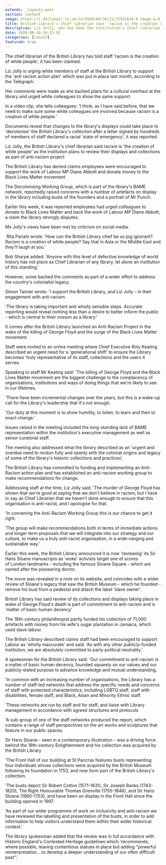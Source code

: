 ```yaml
---
extends: _layouts.post
section: content
image: https://i.dailymail.co.uk/1s/2020/08/30/11/32561634-0-image-a-8_1598783186137.jpg 
title: British Library's chief librarian says 'racism is the creation of white people' 
description: Liz Jolly, who has been the institution's chief librarian since 2018, is urging white members of staff at the British Library to support the Anti Racism action plan as the institution addresses 'colonial origins' 
date: 2020-08-30-19-32-51 
categories: [latest] 
featured: true 
--- 
```

The chief librarian of the British Library has told staff 'racism is the creation of white people', it has been claimed.

Liz Jolly is urging white members of staff at the British Library to support the 'anti racism action plan' which was put in place last month, according to the Telegraph.

Her comments were made as she backed plans for a cultural overhaul at the library and urged white colleagues to show the same support. 

In a video clip, she tells colleagues: 'I think, as I have said before, that we need to make sure some white colleagues are involved because racism is a creation of white people.'

Documents reveal that changes to the library's displays could take place to 'decolonise' the British Library's collection after a letter signed by hundreds of members of staff declared a racial 'state of emergency', it was reported.

Liz Jolly, the British Library's chief librarian said racism is 'the creation of white people' as the institution plans to review their displays and collections as part of anti-racism project

The British Library has denied claims employees were encouraged to support the work of Labour MP Diane Abbott and donate money to the Black Lives Matter movement

The Decolonising Working Group, which is part of the library's BAME network, reportedly raised concerns with a number of artefacts on display in the library including busts of the founders and a portrait of Mr Punch.

Earlier this week, it was reported employees had urged colleagues to donate to Black Lives Matter and back the work of Labour MP Diane Abbott, a claim the library strongly disputes.

Ms Jolly's views have been met by criticism on social media.

 Rita Panahi wrote: 'How can the British Library chief be so pig ignorant? Racism is a creation of white people? Say that in Asia or the Middle East and they'll laugh at you.'

Bob Sharpe added: 'Anyone with this level of defective knowledge of world history has not place as Chief Librarian of any library, let alone an institution of this standing.'

However, some backed the comments as part of a wider effort to address the country's colonialist legacy.

Simon Tanner wrote: 'I support the British Library, and Liz Jolly - in their engagement with anti-racism.

'The library is taking important and wholly sensible steps. Accurate reporting would reveal nothing less than a desire to better inform the public - which is central to their misson as a library.'









It comes after the British Library launched an Anti-Racism Project in the wake of the killing of George Floyd and the surge of the Black Lives Matter movement.

Staff were invited to an online meeting where Chief Executive Roly Keating described an urgent need for a 'generational shift' to ensure the Library becomes 'truly representative of its staff, collections and the users it serves.

Speaking to staff Mr Keating said: 'The killing of George Floyd and the Black Lives Matter movement are the biggest challenge to the complacency of organisations, institutions and ways of doing things that we're likely to see in our lifetimes.

'There have been incremental changes over the years, but this is a wake-up call for the Library's leadership that it's not enough.

'Our duty at this moment is to show humility, to listen, to learn and then to enact change.'

Issues raised in the meeting included the long-standing lack of BAME representation within the institution's executive management as well as senior curatorial staff.

The meeting also addressed what the library described as an 'urgent and overdue need to reckon fully and openly with the colonial origins and legacy of some of the library's historic collections and practices'.

The British Library has committed to funding and implementing an Anti-Racism action plan and has established an anti-racism working group to make recommendations for change.

Addressing staff at the time, Liz Jolly said: 'The murder of George Floyd has shown that we're good at saying that we don't believe in racism, but I have to say as Chief Librarian that we haven't done enough to ensure that this organisation is anti-racist, and I apologise for that.

'In convening the Anti-Racism Working Group this is our chance to get it right.

'The group will make recommendations both in terms of immediate actions and longer term proposals that we will integrate into our strategy and our culture, to make us a truly anti-racist organisation, in a wide-ranging and sustainable way.'

Earlier this week, the British Library announced it is now 'reviewing' its Sir Hans Sloane manuscripts as 'woke' activists target one of scores of London landmarks - including the famous Sloane Square - which are named after the pioneering doctor.

The move was revealed in a note on its website, and coincides with a wider review of Sloane's legacy that saw the British Museum - which he founded - remove his bust from a pedestal and attach the label 'slave owner'.

British Library has said review of its collections and displays taking place in wake of George Floyd's death is part of commitment to anti-racism and is 'matter of basic human decency'

The 18th-century philanthropist partly funded his collection of 71,000 artefacts with money from his wife's sugar plantation in Jamaica, which used slave labour.

The British Library described claims staff had been encouraged to support Labour as 'wholly inaccurate' and said: 'As with any other publicly-funded institution, we are absolutely committed to party political neutrality.' 

A spokesman for the British Library said: 'Our commitment to anti-racism is a matter of basic human decency, founded squarely on our values and our publicly-stated purpose to advance knowledge and mutual understanding.

'In common with an increasing number of organisations, the Library has a number of staff-led networks that address the specific needs and concerns of staff with protected characteristics, including LGBTQ staff, staff with disabilities, female staff, and Black, Asian and Minority Ethnic staff.

'These networks are run by staff and for staff, and liaise with Library management in accordance with agreed structures and protocols

'A sub-group of one of the staff networks produced the report, which contains a range of staff perspectives on the art works and sculptures that feature in our public spaces.

Sir Hans Sloane - seen in a contemporary illustration - was a driving force behind the 18th-century Enlightenment and his collection was acquired by the British Library

'The Front Hall of our building at St Pancras features busts representing four individuals whose collections were acquired by the British Museum following its foundation in 1753, and now form part of the British Library's collection.

'The busts depict Sir Robert Cotton (1571-1631), Sir Joseph Banks (1743-1820), The Right Honourable Thomas Grenville (1755-1846), and Sir Hans Sloane (1660-1753), and have been on display in the Front Hall since the building opened in 1997. 

'As part of our wider programme of work on inclusivity and anti-racism we have reviewed the labelling and presentation of the busts, in order to add information to help visitors understand them within their wider historical context.'

The library spokesman added that the review was in full accordance with Historic England's Contested Heritage guidelines which 'recommends, where possible, leaving contentious statues in place but adding "powerful reinterpretation....to develop a deeper understanding of our often difficult past".'

